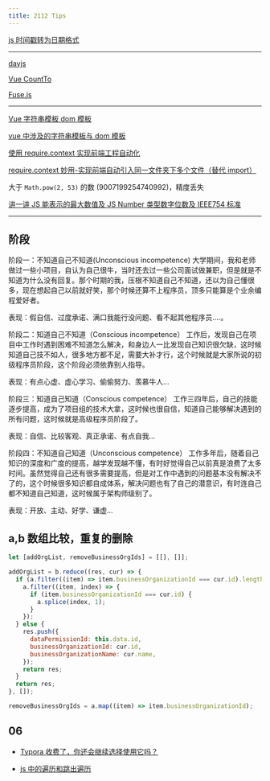 ```yaml
---
title: 2112 Tips
---
```


[js 时间戳转为日期格式](https://www.cnblogs.com/jingwhale/p/4674946.html)

---

[dayjs](https://www.npmjs.com/package/dayjs)

[Vue CountTo](http://panjiachen.github.io/countTo/demo/)

[Fuse.js](https://fusejs.io/)

---

[Vue 字符串模板 dom 模板](https://segmentfault.com/a/1190000014888725)

[vue 中涉及的字符串模板与 dom 模板](https://www.jianshu.com/p/8c63c93a346b)

[使用 require.context 实现前端工程自动化](https://www.jianshu.com/p/c894ea00dfec)

[require.context 妙用-实现前端自动引入同一文件夹下多个文件（替代 import）](https://segmentfault.com/a/1190000019922344)

大于 `Math.pow(2, 53)` 的数 (9007199254740992)，精度丢失

[讲一讲 JS 能表示的最大数值及 JS Number 类型数字位数及 IEEE754 标准](https://blog.csdn.net/qq_42209411/article/details/88597306)

---

## 阶段

阶段一：不知道自己不知道(Unconscious incompetence)
大学期间，我和老师做过一些小项目，自认为自己很牛，当时还去过一些公司面试做兼职，但是就是不知道为什么没有回复。那个时期的我，压根不知道自己不知道，还以为自己懂很多，现在想起自己以前就好笑，那个时候还算不上程序员，顶多只能算是个业余编程爱好者。

表现：假自信、过度承诺、满口我能行没问题、看不起其他程序员….。

阶段二：知道自己不知道（Conscious incompetence）
工作后，发现自己在项目中工作时遇到困难不知道怎么解决，和身边人一比发现自己知识很欠缺，这时候知道自己技不如人，很多地方都不足，需要大补才行，这个时候就是大家所说的初级程序员阶段，这个阶段必须依靠别人指导。

表现：有点心虚、虚心学习、偷偷努力、羡慕牛人…

阶段三：知道自己知道（Conscious competence）
工作三四年后，自己的技能逐步提高，成为了项目组的技术大拿，这时候也很自信，知道自己能够解决遇到的所有问题，这时候就是高级程序员阶段了。

表现：自信、比较客观、真正承诺、有点自我…

阶段四：不知道自己知道（Unconscious competence）
工作多年后，随着自己知识的深度和广度的提高，越学发现越不懂，有时好觉得自己以前真是浪费了太多时间。虽然觉得自己还有很多需要提高，但是对工作中遇到的问题基本没有解决不了的，这个时候很多知识都自成体系，解决问题也有了自己的潜意识，有时连自己都不知道自己知道，这时候属于架构师级别了。

表现：开放、主动、好学、谦虚…

## a,b 数组比较，重复的删除

```js
let [addOrgList, removeBusinessOrgIds] = [[], []];

addOrgList = b.reduce((res, cur) => {
  if (a.filter((item) => item.businessOrganizationId === cur.id).length) {
    a.filter((item, index) => {
      if (item.businessOrganizationId === cur.id) {
        a.splice(index, 1);
      }
    });
  } else {
    res.push({
      dataPermissionId: this.data.id,
      businessOrganizationId: cur.id,
      businessOrganizationName: cur.name,
    });
    return res;
  }
  return res;
}, []);

removeBusinessOrgIds = a.map((item) => item.businessOrganizationId);
```

## 06

- [Typora 收费了，你还会继续选择使用它吗？](https://www.zhihu.com/question/501813614/answer/2245234916)

- [js 中的遍历和跳出遍历](https://www.cnblogs.com/yangai/p/13841490.html)
